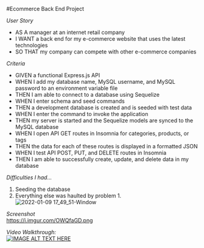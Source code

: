 #Ecommerce Back End Project

*User Story*
- AS A manager at an internet retail company
- I WANT a back end for my e-commerce website that uses the latest technologies
- SO THAT my company can compete with other e-commerce companies

*Criteria*
- GIVEN a functional Express.js API
- WHEN I add my database name, MySQL username, and MySQL password to an environment variable file
- THEN I am able to connect to a database using Sequelize
- WHEN I enter schema and seed commands
- THEN a development database is created and is seeded with test data
- WHEN I enter the command to invoke the application
- THEN my server is started and the Sequelize models are synced to the MySQL database
- WHEN I open API GET routes in Insomnia for categories, products, or tags
- THEN the data for each of these routes is displayed in a formatted JSON
- WHEN I test API POST, PUT, and DELETE routes in Insomnia
- THEN I am able to successfully create, update, and delete data in my database

*Difficulties I had...*  
1. Seeding the database
2. Everything else was haulted by problem 1.
![2022-01-09 17_49_51-Window](https://user-images.githubusercontent.com/17996569/148718326-326d9323-5fea-4a7e-8e9b-07a80b54f856.png)

*Screenshot*  
https://i.imgur.com/OWQfaGD.png

*Video Walkthrough:*  
[![IMAGE ALT TEXT HERE](https://img.youtube.com/vi/POKWzY5jOXw/0.jpg)](https://www.youtube.com/watch?v=POKWzY5jOXw)

